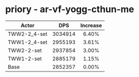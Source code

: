# priory - ar-vf-yogg-cthun-me
| Actor | DPS | Increase |
|---|:---:|:---:|
|TWW2-2_4-set|3034914|6.40%|
|TWW1-2_4-set|2955193|3.61%|
|TWW2-2-set|2937854|3.00%|
|TWW1-2-set|2885179|1.15%|
|Base|2852357|0.00%|
